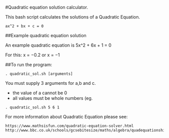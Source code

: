#Quadratic equation solution calculator.

This bash script calculates the solutions of a Quadratic Equation. 

```
ax^2 + bx + c = 0
```

##Example quadratic equation solution

An example quadratic equation is 5x^2 + 6x + 1 = 0

For this: x = −0.2 or x = −1


##To run the program:

```
. quadratic_sol.sh [arguments]
```

You must supply 3 arguments for a,b and c.

* the value of a cannot be 0
* all values must be whole numbers (eg. 

```
. quadratic_sol.sh 5 6 1
```

For more information about Quadratic Equation please see:
```
https://www.mathsisfun.com/quadratic-equation-solver.html
http://www.bbc.co.uk/schools/gcsebitesize/maths/algebra/quadequationshirev3.shtml
```

 
